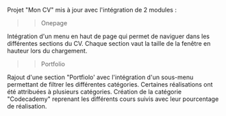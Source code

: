 Projet "Mon CV" mis à jour avec l'intégration de 2 modules :

>>Onepage

Intégration d'un menu en haut de page qui permet de naviguer dans les différentes sections du CV.
Chaque section vaut la taille de la fenêtre en hauteur lors du chargement.

>>Portfolio

Rajout d'une section "Portfiolo' avec l'intégration d'un sous-menu permettant de filtrer les différentes catégories.
Certaines réalisations ont été attribuées à plusieurs catégories.
Création de la catégorie "Codecademy" reprenant les différents cours suivis avec leur pourcentage de réalisation.
